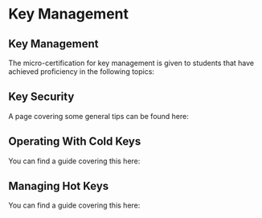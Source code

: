 # Key Management

## Key Management

The micro-certification for key management is given to students that have achieved proficiency in the following topics:

## Key Security

A page covering some general tips can be found here:

## Operating With Cold Keys

You can find a guide covering this here:

## Managing Hot Keys

You can find a guide covering this here:


